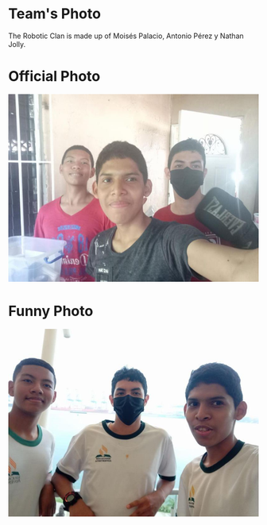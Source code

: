 Team's Photo
====

The Robotic Clan is made up of Moisés Palacio, Antonio Pérez y Nathan Jolly.

Official Photo
==

![](https://github.com/TheRoboticClan/Autonomus-3.0/blob/main/t-photos/Funny%20Photo.jpg)

Funny Photo
==

![](https://github.com/TheRoboticClan/Autonomus-3.0/blob/main/t-photos/Oficcial%20Photo.jpg)
